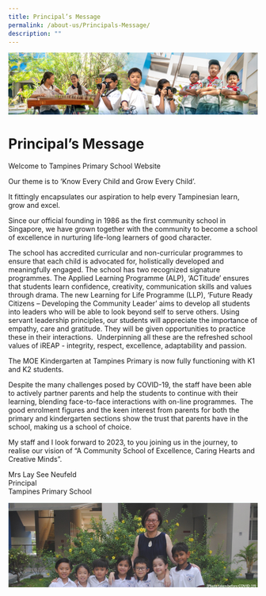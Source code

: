 ```yaml
---
title: Principal’s Message
permalink: /about-us/Principals-Message/
description: ""
---
```

![](/images/AboutUs.jpg)

Principal’s Message
===================

Welcome to Tampines Primary School Website

Our theme is to ‘Know Every Child and Grow Every Child’.

It fittingly encapsulates our aspiration to help every Tampinesian learn, grow and excel.

Since our official founding in 1986 as the first community school in Singapore, we have grown together with the community to become a school of excellence in nurturing life-long learners of good character.

The school has accredited curricular and non-curricular programmes to ensure that each child is advocated for, holistically developed and meaningfully engaged. The school has two recognized signature programmes. The Applied Learning Programme (ALP), ‘ACTitude’ ensures that students learn confidence, creativity, communication skills and values through drama. The new Learning for Life Programme (LLP), ‘Future Ready Citizens – Developing the Community Leader’ aims to develop all students into leaders who will be able to look beyond self to serve others. Using servant leadership principles, our students will appreciate the importance of empathy, care and gratitude. They will be given opportunities to practice these in their interactions.&nbsp; Underpinning all these are the refreshed school values of iREAP - integrity, respect, excellence, adaptability and passion.

The MOE Kindergarten at Tampines Primary is now fully functioning with K1 and K2 students.

Despite the many challenges posed by COVID-19, the staff have been able to actively partner parents and help the students to continue with their learning, blending face-to-face interactions with on-line programmes.&nbsp; The good enrolment figures and the keen interest from parents for both the primary and kindergarten sections show the trust that parents have in the school, making us a school of choice.

My staff and I look forward to 2023, to you joining us in the journey, to realise our vision of “A Community School of Excellence, Caring Hearts and Creative Minds”.

Mrs Lay See Neufeld <br>
Principal <br>
Tampines Primary School

![](/images/p-message-precovid.png)
<!--
![](/images/stories-about-vaccination.png)
-- >
-->